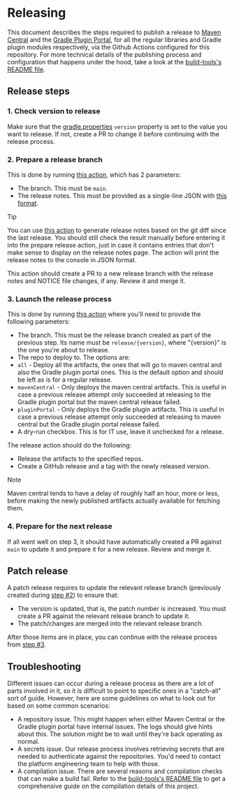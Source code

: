 # Releasing

This document describes the steps required to publish a release to [Maven Central](https://central.sonatype.com/) and the
[Gradle Plugin Portal](https://plugins.gradle.org/), for all the regular libraries and Gradle plugin modules respectively, via the Github Actions configured
for this repository. For more technical details of the publishing process and configuration that happens under the hood, take a look at
the [build-tools's README file](build-tools/README.md).

## Release steps

### 1. Check version to release

Make sure that the [gradle.properties](gradle.properties) `version` property is set to the value you want to release. If not, create a PR to change it before continuing with
the release process.

### 2. Prepare a release branch

This is done by running [this action](https://github.com/elastic/apm-agent-android/actions/workflows/prepare-release.yml), which has 2 parameters:
- The branch. This must be `main`.
- The release notes. This must be provided as a single-line JSON with [this format](.github/scripts/generate-release-notes/sample.json).

> [!TIP]
> You can use [this action](https://github.com/elastic/apm-agent-android/actions/workflows/draft-changelog.yml) to generate release notes based on the git diff since the last release.
> You should still check the result manually before entering it into the prepare release action, just in case it contains entries that don't make sense to display on the release notes page.
> The action will print the release notes to the console in JSON format.

This action should create a PR to a new release branch with the release notes and NOTICE file changes, if any. Review it and merge it.

### 3. Launch the release process

This is done by running [this action](https://github.com/elastic/apm-agent-android/actions/workflows/release.yml) where you'll need to provide the following parameters:
- The branch. This must be the release branch created as part of the previous step. Its name must be `release/{version}`, where "{version}" is the one you're about to release.
- The repo to deploy to. The options are:
- `all` - Deploy all the artifacts, the ones that will go to maven central and also the Gradle plugin portal ones. This is the default option and should be left as is for a regular release.
- `mavenCentral` - Only deploys the maven central artifacts. This is useful in case a previous release attempt only succeeded at releasing to the Gradle plugin portal but the maven central release failed.
- `pluginPortal` - Only deploys the Gradle plugin artifacts. This is useful in case a previous release attempt only succeeded at releasing to maven central but the Gradle plugin portal release failed.
- A dry-run checkbox. This is for IT use, leave it unchecked for a release.

The release action should do the following:
- Release the artifacts to the specified repos.
- Create a GitHub release and a tag with the newly released version.

> [!NOTE]
> Maven central tends to have a delay of roughly half an hour, more or less, before making the newly published artifacts actually available
> for fetching them.

### 4. Prepare for the next release

If all went well on step 3, it should have automatically created a PR against `main` to update it and prepare it for a new release. Review and merge it.

## Patch release

A patch release requires to update the relevant release branch (previously created during [step #2](#2-prepare-a-release-branch))
to ensure that:

* The version is updated, that is, the patch number is increased. You must create a PR against the relevant release branch to update it.
* The patch/changes are merged into the relevant release branch.

After those items are in place, you can continue with the release process from [step #3](#3-launch-the-release-process).

## Troubleshooting

Different issues can occur during a release process as there are a lot of parts involved in it, so it is difficult to
point to specific ones in a "catch-all" sort of guide. However, here are some guidelines on what to look out for based on some common
scenarios:

* A repository issue. This might happen when either Maven Central or the Gradle plugin portal have internal issues. The logs should give hints about this. The solution might be to wait until they're back operating as normal.
* A secrets issue. Our release process involves retrieving secrets that are needed to authenticate against the repositories. You'd need to contact the platform engineering team to help with those.
* A compilation issue. There are several reasons and compilation checks that can make a build fail. Refer to the [build-tools's README file](build-tools/README.md) to get a comprehensive guide on the compilation details of this project.

